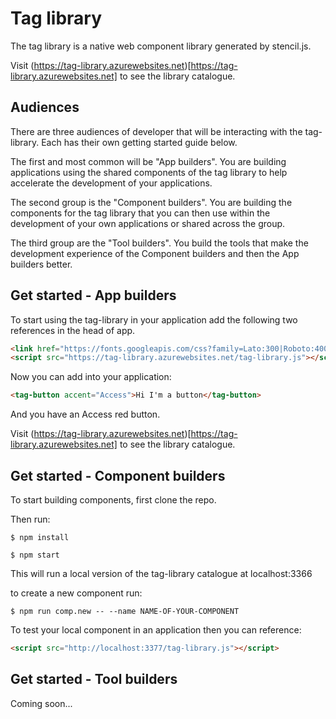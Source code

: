 # Tag library

The tag library is a native web component library generated by stencil.js.

Visit (https://tag-library.azurewebsites.net)[https://tag-library.azurewebsites.net] to see the library catalogue.

## Audiences

There are three audiences of developer that will be interacting with the tag-library. Each has their own getting started guide below.

The first and most common will be "App builders". You are building applications using the shared components of the tag library to help accelerate the development of your applications.

The second group is the "Component builders". You are building the components for the tag library that you can then use within the development of your own applications or shared across the group.

The third group are the "Tool builders". You build the tools that make the development experience of the Component builders and then the App builders better.

## Get started - App builders

To start using the tag-library in your application add the following two references in the head of app.

```html
<link href="https://fonts.googleapis.com/css?family=Lato:300|Roboto:400" rel="stylesheet">
<script src="https://tag-library.azurewebsites.net/tag-library.js"></script>
```

Now you can add into your application:

```html
<tag-button accent="Access">Hi I'm a button</tag-button>
```

And you have an Access red button.

Visit (https://tag-library.azurewebsites.net)[https://tag-library.azurewebsites.net] to see the library catalogue.

## Get started - Component builders

To start building components, first clone the repo.

Then run:

```
$ npm install
```

```
$ npm start
```

This will run a local version of the tag-library catalogue at localhost:3366

to create a new component run:

```
$ npm run comp.new -- --name NAME-OF-YOUR-COMPONENT
```

To test your local component in an application then you can reference:

```html
<script src="http://localhost:3377/tag-library.js"></script>
```

## Get started - Tool builders

Coming soon...
